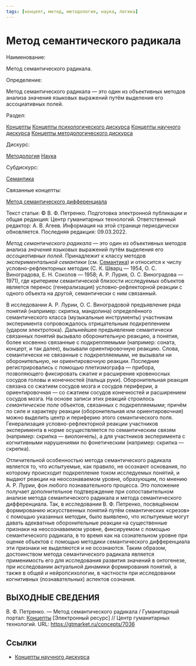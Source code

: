 ```yaml
---
tags: [концепт, метод, методология, наука, логика]
---
```

# Метод семантического радикала

Наименование:

Метод семантического радикала.

Определение:

Метод семантического радикала — это один из объективных методов анализа значения языковых выражений путём выделения его ассоциативных полей.

Раздел:

[Концепты](https://gtmarket.ru/concepts/)  [Концепты психологического дискурса](https://gtmarket.ru/concepts/psychological-concepts) [Концепты научного дискурса](https://gtmarket.ru/concepts/scientific-concepts) [Концепты методологического дискурса](https://gtmarket.ru/concepts/methodological-concepts)

Дискурс:

[Методология](https://gtmarket.ru/concepts/6870) [Наука](https://gtmarket.ru/concepts/6860)

Субдискурс:

[Семантика](https://gtmarket.ru/concepts/6933)

Связанные концепты:

[Метод семантического дифференциала](https://gtmarket.ru/concepts/7035)

Текст статьи: © В. Ф. Петренко. Подготовка электронной публикации и общая редакция: Центр гуманитарных технологий. Ответственный редактор: А. В. Агеев. Информация на этой странице периодически обновляется. Последняя редакция: 09.03.2022.

_Метод семантического радикала_ — это один из объективных методов анализа _значения_ языковых выражений путём выделения его _ассоциативных полей_. Принадлежит к классу методов _экспериментальной семантики_ (см. [Семантика](https://gtmarket.ru/concepts/6933)) и относится к числу условно-рефлекторных методик (С. К. Шварц — 1954, О. С. Виноградова, Е. Н. Соколов — 1958; А. Р. Лурия, О. С. Виноградова — 1971), где критерием семантической близости исследуемых объектов является перенос (генерализация) условно-рефлекторной реакции с одного объекта на другой, семантически с ним связанный.

В исследовании А. Р. Лурии, О. С. Виноградовой предъявление ряда понятий (например: скрипка, мандолина) определённого семантического класса (музыкальные инструменты) участникам эксперимента сопровождалось отрицательным подкреплением (ударом электротока). Дальнейшее предъявление семантически связанных понятий вызывало оборонительную реакцию, а понятия, более косвенно связанные с подкрепляемыми (например: соната, концерт, и так далее), вызывали ориентировочную реакцию. Слова, семантически не связанные с подкрепляемыми, не вызывали ни оборонительную, ни ориентировочную реакции. Последние регистрировались с помощью плетизмографа — прибора, позволяющего фиксировать сжатие и расширение кровеносных сосудов головы и конечностей (пальца руки). Оборонительная реакция связана со сжатием сосудов мозга и сосудов периферии, а ориентировочная — со сжатием сосудов конечностей и расширением сосудов мозга. На основе записи этих реакций строилось _семантическое поле_ объектов, связанных с подкрепляемыми; причём по силе и характеру реакции (оборонительная или ориентировочная) можно выделить центр и периферию этого семантического поля. Генерализация условно-рефлекторной реакции участников эксперимента в норме осуществляется по семантическим связям (например: скрипка — виолончель), а для участников эксперимента с когнитивными нарушениями по фонетическим (например: скрипка — скрепка).

Отличительной особенностью метода семантического радикала является то, что испытуемые, как правило, не осознают основания, по которому происходит подкрепление током исследуемых понятий, и выдают реакции на неосознаваемом уровне, образующим, по мнению А. Р. Лурии, фон любого познавательного процесса. Это положение получает дополнительное подтверждение при сопоставительном анализе метода семантического радикала и метода семантического дифференциала. Так, в исследовании В. Ф. Петренко, посвящённом формированию искусственных понятий путём семантических «срезов» с помощью указанных методик, было выявлено, что испытуемые могут давать адекватные оборонительные реакции на существенные признаки на неосознаваемом уровне, фиксируемом с помощью семантического радикала, в то время как на сознательном уровне при оценке объектов с помощью методики семантического дифференциала эти признаки не выделяются и не осознаются. Таким образом, достоинством метода семантического радикала является применимость его для исследования развития значений в онтогенезе, при исследовании актуальной динамики формирования понятий, а также в общей и нейропсихологии, в частности при исследовании когнитивных (познавательных) аспектов сознания.

## ВЫХОДНЫЕ СВЕДЕНИЯ

В. Ф. Петренко. — Метод семантического радикала / Гуманитарный портал: [Концепты](https://gtmarket.ru/concepts/) [Электронный ресурс] // Центр гуманитарных технологий. URL: <https://gtmarket.ru/concepts/7036>

## Ссылки

* [Концепты научного дискурса](Концепты%20научного%20дискурса.md)
